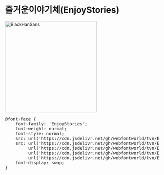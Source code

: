 # 즐거운이야기체(EnjoyStories)

<a href="https://wess.tistory.com" target="_blank">
    <img src="https://webfontworld.github.io/tvn/EnjoyStories.jpg" alt="BlackHanSans" style="width:300px">
</a>

<pre>
@font-face {
    font-family: 'EnjoyStories';
    font-weight: normal;
    font-style: normal;
    src: url('https://cdn.jsdelivr.net/gh/webfontworld/tvn/EnjoyStories.eot');
    src: url('https://cdn.jsdelivr.net/gh/webfontworld/tvn/EnjoyStories.eot?#iefix') format('embedded-opentype'),
         url('https://cdn.jsdelivr.net/gh/webfontworld/tvn/EnjoyStories.woff2') format('woff2'),
         url('https://cdn.jsdelivr.net/gh/webfontworld/tvn/EnjoyStories.woff') format('woff'),
         url('https://cdn.jsdelivr.net/gh/webfontworld/tvn/EnjoyStories.ttf') format("truetype");
    font-display: swap;
}
</pre>
